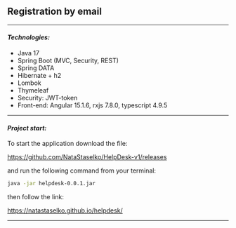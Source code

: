 Registration by email
---
---
#### _Technologies:_
- Java 17
- Spring Boot (MVC, Security, REST)
- Spring DATA
- Hibernate + h2
- Lombok
- Thymeleaf
- Security: JWT-token
- Front-end: Angular 15.1.6, rxjs 7.8.0, typescript 4.9.5
---
#### _Project start:_
To start the application download the file: 

https://github.com/NataStaselko/HelpDesk-v1/releases

and run the following command from your terminal:
```sh
java -jar helpdesk-0.0.1.jar
```

then follow the link:

https://natastaselko.github.io/helpdesk/

---

